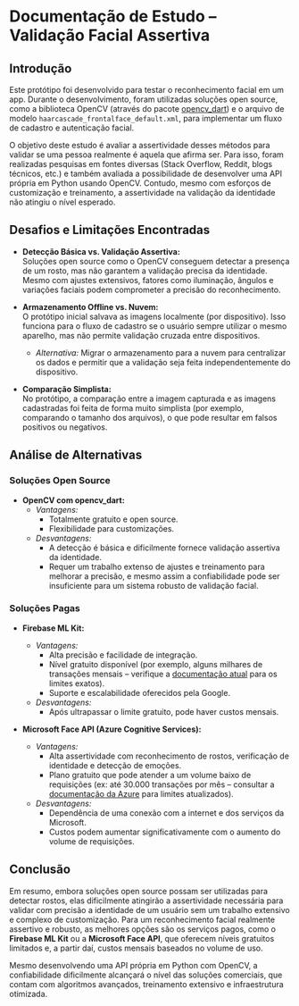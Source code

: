 
# Documentação de Estudo – Validação Facial Assertiva

## Introdução

Este protótipo foi desenvolvido para testar o reconhecimento facial em um app. Durante o desenvolvimento, foram utilizadas soluções open source, como a biblioteca OpenCV (através do pacote [opencv_dart](https://pub.dev/packages/opencv_dart)) e o arquivo de modelo `haarcascade_frontalface_default.xml`, para implementar um fluxo de cadastro e autenticação facial.

O objetivo deste estudo é avaliar a assertividade desses métodos para validar se uma pessoa realmente é aquela que afirma ser. Para isso, foram realizadas pesquisas em fontes diversas (Stack Overflow, Reddit, blogs técnicos, etc.) e também avaliada a possibilidade de desenvolver uma API própria em Python usando OpenCV. Contudo, mesmo com esforços de customização e treinamento, a assertividade na validação da identidade não atingiu o nível esperado.

## Desafios e Limitações Encontradas

- **Detecção Básica vs. Validação Assertiva:**  
  Soluções open source como o OpenCV conseguem detectar a presença de um rosto, mas não garantem a validação precisa da identidade. Mesmo com ajustes extensivos, fatores como iluminação, ângulos e variações faciais podem comprometer a precisão do reconhecimento.

- **Armazenamento Offline vs. Nuvem:**  
  O protótipo inicial salvava as imagens localmente (por dispositivo). Isso funciona para o fluxo de cadastro se o usuário sempre utilizar o mesmo aparelho, mas não permite validação cruzada entre dispositivos.  
  - *Alternativa:* Migrar o armazenamento para a nuvem para centralizar os dados e permitir que a validação seja feita independentemente do dispositivo.

- **Comparação Simplista:**  
  No protótipo, a comparação entre a imagem capturada e as imagens cadastradas foi feita de forma muito simplista (por exemplo, comparando o tamanho dos arquivos), o que pode resultar em falsos positivos ou negativos.

## Análise de Alternativas

### Soluções Open Source

- **OpenCV com opencv_dart:**  
  - *Vantagens:*  
    - Totalmente gratuito e open source.  
    - Flexibilidade para customizações.  
  - *Desvantagens:*  
    - A detecção é básica e dificilmente fornece validação assertiva da identidade.  
    - Requer um trabalho extenso de ajustes e treinamento para melhorar a precisão, e mesmo assim a confiabilidade pode ser insuficiente para um sistema robusto de validação facial.

### Soluções Pagas

- **Firebase ML Kit:**  
  - *Vantagens:*  
    - Alta precisão e facilidade de integração.  
    - Nível gratuito disponível (por exemplo, alguns milhares de transações mensais – verifique a [documentação atual](https://firebase.google.com/pricing) para os limites exatos).  
    - Suporte e escalabilidade oferecidos pela Google.  
  - *Desvantagens:*  
    - Após ultrapassar o limite gratuito, pode haver custos mensais.

- **Microsoft Face API (Azure Cognitive Services):**  
  - *Vantagens:*  
    - Alta assertividade com reconhecimento de rostos, verificação de identidade e detecção de emoções.  
    - Plano gratuito que pode atender a um volume baixo de requisições (ex: até 30.000 transações por mês – consultar a [documentação da Azure](https://azure.microsoft.com/pricing/details/cognitive-services/face-api/) para limites atualizados).  
  - *Desvantagens:*  
    - Dependência de uma conexão com a internet e dos serviços da Microsoft.  
    - Custos podem aumentar significativamente com o aumento do volume de requisições.

## Conclusão

Em resumo, embora soluções open source possam ser utilizadas para detectar rostos, elas dificilmente atingirão a assertividade necessária para validar com precisão a identidade de um usuário sem um trabalho extensivo e complexo de customização. Para um reconhecimento facial realmente assertivo e robusto, as melhores opções são os serviços pagos, como o **Firebase ML Kit** ou a **Microsoft Face API**, que oferecem níveis gratuitos limitados e, a partir daí, custos mensais baseados no volume de uso.

Mesmo desenvolvendo uma API própria em Python com OpenCV, a confiabilidade dificilmente alcançará o nível das soluções comerciais, que contam com algoritmos avançados, treinamento extensivo e infraestrutura otimizada.

